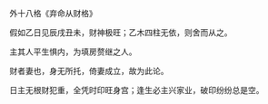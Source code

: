 外十八格《弃命从财格》

假如乙日见辰戌丑未，财神极旺；乙木四柱无依，则舍而从之。

主其人平生惧内，为填房赘继之人。

财者妻也，身无所托，倚妻成立，故为此论。

日主无根财犯重，全凭时印旺身宫；逢生必主兴家业，破印纷纷总是空。

